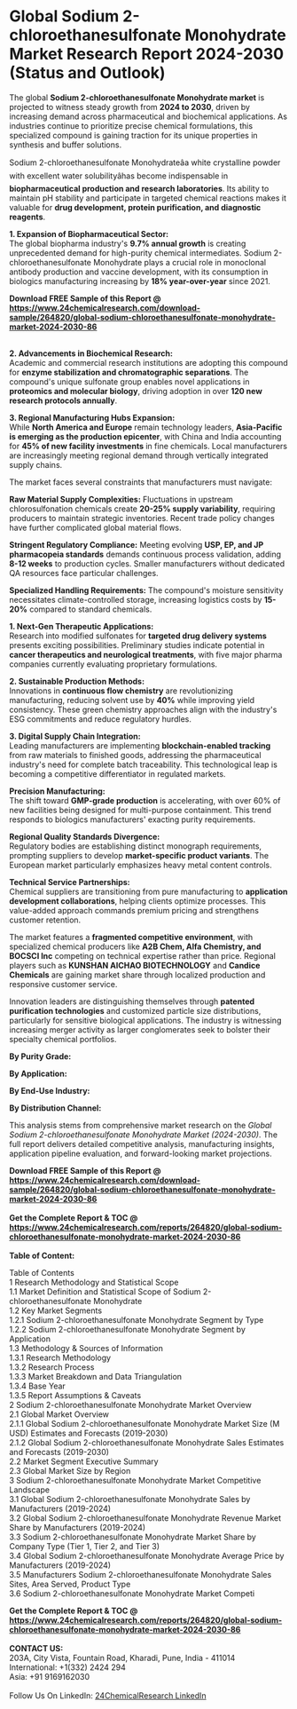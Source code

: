 <h1>Global Sodium 2-chloroethanesulfonate Monohydrate Market Research Report 2024-2030 (Status and Outlook)</h1><p>The global <strong>Sodium 2-chloroethanesulfonate Monohydrate market</strong> is projected to witness steady growth from <strong>2024 to 2030</strong>, driven by increasing demand across pharmaceutical and biochemical applications. As industries continue to prioritize precise chemical formulations, this specialized compound is gaining traction for its unique properties in synthesis and buffer solutions.</p><p>Sodium 2-chloroethanesulfonate Monohydrateâa white crystalline powder with excellent water solubilityâhas become indispensable in <strong>biopharmaceutical production and research laboratories</strong>. Its ability to maintain pH stability and participate in targeted chemical reactions makes it valuable for <strong>drug development, protein purification, and diagnostic reagents</strong>.</p><p><strong>1. Expansion of Biopharmaceutical Sector:</strong><br>
The global biopharma industry's <strong>9.7% annual growth</strong> is creating unprecedented demand for high-purity chemical intermediates. Sodium 2-chloroethanesulfonate Monohydrate plays a crucial role in monoclonal antibody production and vaccine development, with its consumption in biologics manufacturing increasing by <strong>18% year-over-year</strong> since 2021.</p><div><b>Download FREE Sample of this Report @ 
            <a href="https://www.24chemicalresearch.com/download-sample/264820/global-sodium-chloroethanesulfonate-monohydrate-market-2024-2030-86">
            https://www.24chemicalresearch.com/download-sample/264820/global-sodium-chloroethanesulfonate-monohydrate-market-2024-2030-86</a></b></div><br><p><strong>2. Advancements in Biochemical Research:</strong><br>
Academic and commercial research institutions are adopting this compound for <strong>enzyme stabilization and chromatographic separations</strong>. The compound's unique sulfonate group enables novel applications in <strong>proteomics and molecular biology</strong>, driving adoption in over <strong>120 new research protocols annually</strong>.</p><p><strong>3. Regional Manufacturing Hubs Expansion:</strong><br>
While <strong>North America and Europe</strong> remain technology leaders, <strong>Asia-Pacific is emerging as the production epicenter</strong>, with China and India accounting for <strong>45% of new facility investments</strong> in fine chemicals. Local manufacturers are increasingly meeting regional demand through vertically integrated supply chains.</p><p>The market faces several constraints that manufacturers must navigate:</p><p><strong>Raw Material Supply Complexities:</strong> Fluctuations in upstream chlorosulfonation chemicals create <strong>20-25% supply variability</strong>, requiring producers to maintain strategic inventories. Recent trade policy changes have further complicated global material flows.</p><p><strong>Stringent Regulatory Compliance:</strong> Meeting evolving <strong>USP, EP, and JP pharmacopeia standards</strong> demands continuous process validation, adding <strong>8-12 weeks</strong> to production cycles. Smaller manufacturers without dedicated QA resources face particular challenges.</p><p><strong>Specialized Handling Requirements:</strong> The compound's moisture sensitivity necessitates climate-controlled storage, increasing logistics costs by <strong>15-20%</strong> compared to standard chemicals.</p><p><strong>1. Next-Gen Therapeutic Applications:</strong><br>
Research into modified sulfonates for <strong>targeted drug delivery systems</strong> presents exciting possibilities. Preliminary studies indicate potential in <strong>cancer therapeutics and neurological treatments</strong>, with five major pharma companies currently evaluating proprietary formulations.</p><p><strong>2. Sustainable Production Methods:</strong><br>
Innovations in <strong>continuous flow chemistry</strong> are revolutionizing manufacturing, reducing solvent use by <strong>40%</strong> while improving yield consistency. These green chemistry approaches align with the industry's ESG commitments and reduce regulatory hurdles.</p><p><strong>3. Digital Supply Chain Integration:</strong><br>
Leading manufacturers are implementing <strong>blockchain-enabled tracking</strong> from raw materials to finished goods, addressing the pharmaceutical industry's need for complete batch traceability. This technological leap is becoming a competitive differentiator in regulated markets.</p><p><strong>Precision Manufacturing:</strong><br>
	The shift toward <strong>GMP-grade production</strong> is accelerating, with over 60% of new facilities being designed for multi-purpose containment. This trend responds to biologics manufacturers' exacting purity requirements.</p><p><strong>Regional Quality Standards Divergence:</strong><br>
	Regulatory bodies are establishing distinct monograph requirements, prompting suppliers to develop <strong>market-specific product variants</strong>. The European market particularly emphasizes heavy metal content controls.</p><p><strong>Technical Service Partnerships:</strong><br>
	Chemical suppliers are transitioning from pure manufacturing to <strong>application development collaborations</strong>, helping clients optimize processes. This value-added approach commands premium pricing and strengthens customer retention.</p><p>The market features a <strong>fragmented competitive environment</strong>, with specialized chemical producers like <strong>A2B Chem, Alfa Chemistry, and BOCSCI Inc</strong> competing on technical expertise rather than price. Regional players such as <strong>KUNSHAN AICHAO BIOTECHNOLOGY</strong> and <strong>Candice Chemicals</strong> are gaining market share through localized production and responsive customer service.</p><p>Innovation leaders are distinguishing themselves through <strong>patented purification technologies</strong> and customized particle size distributions, particularly for sensitive biological applications. The industry is witnessing increasing merger activity as larger conglomerates seek to bolster their specialty chemical portfolios.</p><p><strong>By Purity Grade:</strong></p><p><strong>By Application:</strong></p><p><strong>By End-Use Industry:</strong></p><p><strong>By Distribution Channel:</strong></p><p>This analysis stems from comprehensive market research on the <em>Global Sodium 2-chloroethanesulfonate Monohydrate Market (2024-2030)</em>. The full report delivers detailed competitive analysis, manufacturing insights, application pipeline evaluation, and forward-looking market projections.</p><div><b>Download FREE Sample of this Report @ 
            <a href="https://www.24chemicalresearch.com/download-sample/264820/global-sodium-chloroethanesulfonate-monohydrate-market-2024-2030-86">
            https://www.24chemicalresearch.com/download-sample/264820/global-sodium-chloroethanesulfonate-monohydrate-market-2024-2030-86</a></b></div><br><div><b>Get the Complete Report & TOC @ 
            <a href="https://www.24chemicalresearch.com/reports/264820/global-sodium-chloroethanesulfonate-monohydrate-market-2024-2030-86">
            https://www.24chemicalresearch.com/reports/264820/global-sodium-chloroethanesulfonate-monohydrate-market-2024-2030-86</a></b></div><br>
            <b>Table of Content:</b><p>Table of Contents<br />
1 Research Methodology and Statistical Scope<br />
1.1 Market Definition and Statistical Scope of Sodium 2-chloroethanesulfonate Monohydrate<br />
1.2 Key Market Segments<br />
1.2.1 Sodium 2-chloroethanesulfonate Monohydrate Segment by Type<br />
1.2.2 Sodium 2-chloroethanesulfonate Monohydrate Segment by Application<br />
1.3 Methodology & Sources of Information<br />
1.3.1 Research Methodology<br />
1.3.2 Research Process<br />
1.3.3 Market Breakdown and Data Triangulation<br />
1.3.4 Base Year<br />
1.3.5 Report Assumptions & Caveats<br />
2 Sodium 2-chloroethanesulfonate Monohydrate Market Overview<br />
2.1 Global Market Overview<br />
2.1.1 Global Sodium 2-chloroethanesulfonate Monohydrate Market Size (M USD) Estimates and Forecasts (2019-2030)<br />
2.1.2 Global Sodium 2-chloroethanesulfonate Monohydrate Sales Estimates and Forecasts (2019-2030)<br />
2.2 Market Segment Executive Summary<br />
2.3 Global Market Size by Region<br />
3 Sodium 2-chloroethanesulfonate Monohydrate Market Competitive Landscape<br />
3.1 Global Sodium 2-chloroethanesulfonate Monohydrate Sales by Manufacturers (2019-2024)<br />
3.2 Global Sodium 2-chloroethanesulfonate Monohydrate Revenue Market Share by Manufacturers (2019-2024)<br />
3.3 Sodium 2-chloroethanesulfonate Monohydrate Market Share by Company Type (Tier 1, Tier 2, and Tier 3)<br />
3.4 Global Sodium 2-chloroethanesulfonate Monohydrate Average Price by Manufacturers (2019-2024)<br />
3.5 Manufacturers Sodium 2-chloroethanesulfonate Monohydrate Sales Sites, Area Served, Product Type<br />
3.6 Sodium 2-chloroethanesulfonate Monohydrate Market Competi</p><div><b>Get the Complete Report & TOC @ 
            <a href="https://www.24chemicalresearch.com/reports/264820/global-sodium-chloroethanesulfonate-monohydrate-market-2024-2030-86">
            https://www.24chemicalresearch.com/reports/264820/global-sodium-chloroethanesulfonate-monohydrate-market-2024-2030-86</a></b></div><br><b>CONTACT US:</b><br>
            203A, City Vista, Fountain Road, Kharadi, Pune, India - 411014<br>
            International: +1(332) 2424 294<br>
            Asia: +91 9169162030 <br><br>
            Follow Us On LinkedIn: <a href="https://www.linkedin.com/company/24chemicalresearch/">24ChemicalResearch LinkedIn</a>